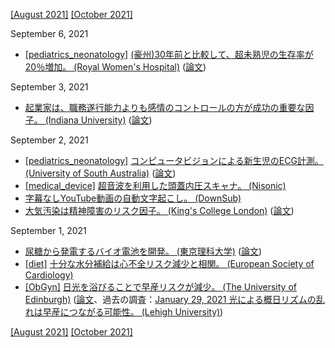 [\[August 2021\]](2108.md) [\[October 2021\]](2110.md)

September 6, 2021
* [\[pediatrics_neonatology\]](pediatrics_neonatology.md) [(豪州)30年前と比較して、超未熟児の生存率が20％増加。 (Royal Women's Hospital)](https://www.thewomens.org.au/news/funding-to-explore-premature-births-prevention) ([論文](https://bmjopen.bmj.com/content/10/9/e037507))

September 3, 2021
* [起業家は、職務遂行能力よりも感情のコントロールの方が成功の重要な因子。 (Indiana University)](https://blog.kelley.iu.edu/2021/01/28/entrepreneurs-benefit-more-from-emotional-intelligence-than-other-competencies-such-as-iq/) ([論文](https://onlinelibrary.wiley.com/doi/abs/10.1002/sej.1377))

September 2, 2021
* [\[pediatrics_neonatology\]](pediatrics_neonatology.md) [コンピュータビジョンによる新生児のECG計測。 (University of South Australia)](https://www.unisa.edu.au/media-centre/Releases/2021/baby-detector-software-embedded-in-digital-camera-rivals-ecg/) ([論文](https://www.mdpi.com/2313-433X/7/8/122))
* [\[medical_device\]](medical_device.md) [超音波を利用した頭蓋内圧スキャナ。 (Nisonic)](https://nisonic.com/)
* [字幕なしYouTube動画の自動文字起こし。 (DownSub)](https://downsub.com/)
* [大気汚染は精神障害のリスク因子。 (King's College London)](https://www.kcl.ac.uk/news/study-supports-link-between-traffic-related-air-pollution-and-mental-disorders) ([論文](https://link.springer.com/article/10.1007%2Fs00127-020-01966-x))

September 1, 2021
* [尿糖から発電するバイオ電池を開発。 (東京理科大学)](https://www.tus.ac.jp/today/archive/20210811_6384.html) ([論文](https://pubs.acs.org/doi/10.1021/acssensors.1c01266))
* [\[diet\]](diet.md) [十分な水分補給は心不全リスク減少と相関。 (European Society of Cardiology)](https://www.escardio.org/The-ESC/Press-Office/Press-releases/Drinking-sufficient-water-could-prevent-heart-failure)
* [\[ObGyn\]](ObGyn.md) [日光を浴びることで早産リスクが減少。 (The University of Edinburgh)](https://www.ed.ac.uk/news/2021/sun-s-rays-can-reduce-premature-birth-risk) ([論文](https://www.frontiersin.org/articles/10.3389/frph.2021.674245/full)、過去の調査：[January 29, 2021 光による概日リズムの乱れは早産につながる可能性。 (Lehigh University)](2101.md)) 

[\[August 2021\]](2108.md) [\[October 2021\]](2110.md)
